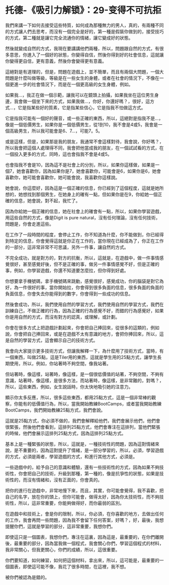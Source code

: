 # 托德-《吸引力解锁》：29-变得不可抗拒

我們來講一下如何去接受這些特質，如何成為那種無力的男人，真的，有兩種不同的方式讓人們去思考，而沒有一個完全是好的，第一種是假裝你做到的，接受技巧的方式，第二種就是讓它完全流通你的情緒，讓它變成好的狀態。

然後就變成自然的方式，我現在要講講他們兩種，所以，問題跟自然的方式，有很多意思，你進入了一個好的狀態，你變得自信，然後你得到好的社會信息，這就讓你變得更自信，更有意義，然後你會變得更有意義。

這絕對是有道理的，但是，問題在遊戲上，並不簡單，而且有兩個大問題，一個大問題是什麼叫做等級，等級是在一些女生的身體，或者在社會的情況下，不像在一個更進一步的社會情況下，而是在一個更高級的女生身體，例如。

如果我…，我正在做一個示範，讓我可以在鏡頭上拍攝，如果我坐在這位男生身邊，我會做一個坐下來的方式，如果我做…，你好，你還好嗎？，很好，這方式…，它是指某些好的質素，它是指某些信心，它是指我不怕做這方式。

它是指我可能有一個好的聲音，或一些正確的東西，所以，這絕對是指我不是…，像是一個低價男生，如果你是一個低價男生，從1到10，我不會是4或5，我會是一個高級男生，所以我可能會是6、7…，可能7。5。

或是這樣，但是，如果那是我的朋友，我通常不會這樣對待，我會說，你好嗎？，所以我會把這個人處理得不同，我會把他當成我的朋友，在一個試試看的方式，在一個投入更多的方式，同時，這也會指我不會是4或5。

也會指我不會是10，因為這不是社會上的分別，所以，如果你這樣做，如果是一個7，她會喜歡你，因為如果你是7，她會喜歡你，可能會是6，如果你是6，她會喜歡你，她可能會喜歡你，她可能會說，我喜歡你這樣說。

她會說，你這麼好，因為這是一個正確的信息，你已經到了這個程度，這就是她所想的，她想找到那個男生，在她身上的確有一點，但如果你是在9，你給她一個正確的信息，她會說，對不起，我忙了。

因為你給她一個正確的信息，她在社會上的確會有一點，所以，如果你學習遊戲，用這些自然的方式，像是Digit is pure natural，沒有任何理論，沒有任何技術，問題是，你會走進這些。

在工作了一段時間的程度，會停止工作，你不知道為什麼，你不能做到，你已經得到特定的信息，你會覺得這就是你正在工作的，當你現在已經成為了，你正在工作的一部分，這非常非常不可思議，另外一件事，讓自然的方式。

不完全成功，就是對方的，對方的抗衡，所以，這就是，在遊戲中，做一件事情感覺很好，甚至感覺好後，但不是正確的事，做另一件事情感覺不好，但是正確的事，例如，你學習遊戲，你還不知道要怎麼拉，但你得到好處。

你想要拿手機號碼，拿手機號碼來跳動，感覺很好，感覺成功，你的腦袋是對它為好，為一件很好的事，當你開始拉，你會得到很多負面的信息，很多負面的負面的負面信息，你會失去你能得到的數字，你會得到一些成功的信息。

然後會成功，所以，我們使用自然的學習方式，我們使用自然的學習方式，我們在訓練自己，不做正確的行為，因為正確的行為感覺不好，而錯的行為感覺好，如果你是用自然的方式，而沒有對方的認真，或理解，或計劃。

你會在很多方式上把遊戲計劃起來，你會把自己捧回來，從很多的這類的，例如說，你會把自己捧回來，或是在遊戲不太有意識的地方，會把你捧回來，所以，這是自然的學習方式，這會顯示自己的技術方式。

我會向大家提示更多技術方式，但讓我解釋一下，為什麼用了技術方式，當時，有一個東西，叫做25點，這是Tiler用的東西，這就是學生用的25點方式，讓學生長期使用，所以，例如，你站著時不夠空間，像我站著。

但站著時，像這樣，站著時，像這樣，是一個很低價值的站著，不夠空間，不夠有意識，站著時，像這樣，是很多方法，而站著時，像這樣，是非常難的，對嗎？，所以，這些東西，例如，女生說話時，你太快地吸引她的注意力。

顯示你太多反應，所以，很多這些東西，都用25點方式，這是一個非常棒的觀察，你能有的低價值行為，所以，當我開始教練BootCamps，或者當我開始教練BootCamps，我們開始教練25點方式，我們會說。

這就是25點方式，你必須不做的，我們會解釋給他們，我們會展示他們，他們會很緊張，然後他們會看到，這排列25點方式，他們會專注在這排列，當他們緊張的時候，他們會展示這排列25點方式，因為這排列25點方式。

基本上是一種緊張的狀態，所以，這就是，一種技術性的問題，因為這對情緒來說，是不重要的，因為這對提升了情緒，是一部分學習的，所以，必須，學習遊戲的方式，必須是兩者，學習遊戲的方式，和進行其他方式，必須是。

一些遊戲中的，給予自己的意識和體驗，還有一些技術性的方式，因為如果不夠技術性，你會把自己的技術，升級到那種，第一種的，像是抗爭性的狀態，如果是技術性的，而沒有情緒和，沒有正面的，你會真的。

把你的進行在遊戲中，非常地慢下來，而且，其實，你可能會覺得，我不喜歡，把自己的名字，放在你的頭上，但你可能會，做得太好，因為你太技術性，而不夠技術性，所以，這非常重要，你能夠做得好，而你最弱的區別。

在遊戲中和技術上，會是你的限制，所以，你必須，在你喜歡的地方，去做出任何的工作，我會再問一些問題，因為我不會留下任何答案，好嗎？，好，最後，我想提醒你們，這就是學習的部分，這非常重要，我想你們。

即使這只是一個圖表，我想你們，專注在這裏，因為這是，最重要的，在你們離開後，最重要的部分，因為當我做一個程式，我會關心你們，學習這個程式的材料，我非常關心，但我更關心，你們的成績，所以，這很重要。

你們要知道，如何練習，如何把這個材料，拿出來，所以，這可能是，最重要的一個圖表，即使這可能不像，我花了很多時間，在這裡，我不想。

被你們被認為是錯的。